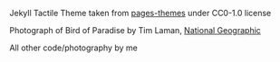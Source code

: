
Jekyll Tactile Theme taken from [pages-themes](https://github.com/pages-themes/tactile/tree/master) under CC0-1.0 license

Photograph of Bird of Paradise by Tim Laman, [National Geographic](https://www.nationalgeographic.com/animals/article/new-species-birds-of-paradise-animals-spd)

All other code/photography by me
